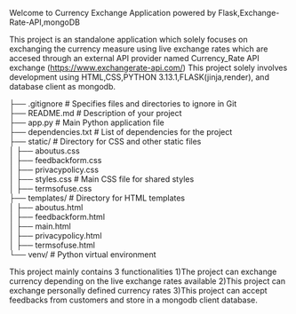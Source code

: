 Welcome to Currency Exchange Application powered by Flask,Exchange-Rate-API,mongoDB

This project is an standalone application which solely focuses on exchanging the currency measure using live exchange rates 
which are accesed through an external API provider named Currency_Rate API exchange (https://www.exchangerate-api.com/)
This project solely involves development using HTML,CSS,PYTHON 3.13.1,FLASK(jinja,render), and database client as mongodb.

├── .gitignore              # Specifies files and directories to ignore in Git<br>
├── README.md               # Description of your project<br>
├── app.py                  # Main Python application file<br>
├── dependencies.txt        # List of dependencies for the project<br>
├── static/                 # Directory for CSS and other static files<br>
│   ├── aboutus.css<br>
│   ├── feedbackform.css<br>
│   ├── privacypolicy.css<br>
│   ├── styles.css          # Main CSS file for shared styles<br>
│   ├── termsofuse.css<br>
├── templates/              # Directory for HTML templates<br>
│   ├── aboutus.html<br>
│   ├── feedbackform.html<br>
│   ├── main.html<br>
│   ├── privacypolicy.html<br>
│   ├── termsofuse.html<br>
└── venv/                   # Python virtual environment <br>



This project mainly contains 3 functionalities 
1)The project can exchange currency depending on the live exchange rates available 
2)This project can exchange personally defined currency rates
3)This project can accept feedbacks from customers and store in a mongodb client database.

